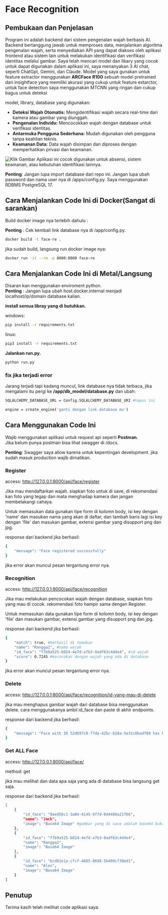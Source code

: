 # Face Recognition

## Pembukaan dan Penjelasan

Program ini adalah backend dari sistem pengenalan wajah berbasis AI. Backend bertanggung jawab untuk memproses data, menjalankan algoritma pengenalan wajah, serta menyediakan API yang dapat diakses oleh aplikasi frontend atau sistem lain untuk melakukan identifikasi dan verifikasi identitas melalui gambar. Saya telah mencari model dan libary yang cocok untuk dapat digunakan dalam aplikasi ini, saya menanyakan 3 AI chat, seperti ChatGpt, Gemini, dan Claude. Model yang saya gunakan untuk feature extractor menggunakan **ARCFace R100** sebuah model pretrained dari insightface yang memiliki akurasi yang cukup untuk feature extarctor, untuk face detection saya menggunakan MTCNN yang ringan dan cukup bagus untuk deteksi

model, library, database yang digunakan:
- **Deteksi Wajah Otomatis:** Mengidentifikasi wajah secara real-time dari kamera atau gambar yang diunggah.
- **Pengenalan Individu:** Mencocokkan wajah dengan database untuk verifikasi identitas.
- **Antarmuka Pengguna Sederhana:** Mudah digunakan oleh pengguna tanpa keahlian teknis.
- **Keamanan Data:** Data wajah disimpan dan diproses dengan memperhatikan privasi dan keamanan.

<img src="https://drive.google.com/file/d/1TpSHYGyxR4xM_fwtYAahqYUAtKg1F-ox/view?usp=sharing" alt="Klik Gambar">
Aplikasi ini cocok digunakan untuk absensi, sistem keamanan, atau kebutuhan identifikasi lainnya.

**Penting**: Jangan lupa import database dari repo ini. Jangan lupa ubah password dan nama user nya di /apps/config.py. Saya menggunakan RDBMS PostgreSQL 17.

## Cara Menjalankan Code Ini di Docker(Sangat di sarankan)

Build docker image nya terlebih dahulu :

**Penting** : Cek kembali link database nya di /app/config.py.

```bash
docker build -t face-re .
```

jika sudah build, langsung run docker image nya:

```bash
docker run -it --rm -p 8000:8000 face-re
```
## Cara Menjalankan Code Ini di Metal/Langsung

Disaran kan menggunakan enviroment python.</br>
**Penting** : Jangan lupa ubah host.docker.internal menjadi localhost/ip/domain database kalian.

**install semua libray yang di butuhkan.**

windows:
```bash
pip install -r requirements.txt
```

linux:
```bash
pip3 install -r requirements.txt
```
**Jalankan run.py.**

```bash
python run.py
```
### fix jika terjadi error ###

Jarang terjadi tapi kadang muncul, link database nya tidak terbaca, jika mengalami itu pergi ke **/app/db_model/database.py** dan ubah:

```bash
SQLALCHEMY_DATABASE_URL = Config.SQLALCHEMY_DATABASE_URI #hapus ini

engine = create_engine('ganti dengan link database mu')
```

## Cara Menggunakan Code Ini ##

Wajib menggunakan aplikasi untuk request api seperti **Postman**.</br>
Jika belum punya postman bisa lihat swagger di /docs.

**Penting**: Swagger saya allow karena untuk kepentingan development. jika sudah masuk production wajib dimatikan.

### Register ###
access: http://127.0.0.1:8000/api/face/register

Jika mau mendaftarkan wajah. siapkan foto untuk di save, di rekomendasi kan foto yang tegap dan mata menghadap kamera dan jangan membelakangi cahaya. 

Untuk memasukan data gunakan tipe form di kolomn body, isi key dengan 'name' dan masukan nama yang akan di daftar, dan tambah baris lagi isi key dengan 'file' dan masukan gambar, extensi gambar yang disupport png dan jpg.

response dari backend jika berhasil:
```bash
{
    "message": "Face registered successfully"
}
```
jika error akan muncul pesan tergantung error nya.

### Recognition ###
access: http://127.0.0.1:8000/api/face/recognition

Jika mau melakukan pencocokan wajah dengan database, siapkan foto yang mau di cocok. rekomendasi foto hampir sama dengan Register.

Untuk memasukan data gunakan tipe form di kolomn body, isi key dengan 'file' dan masukan gambar, extensi gambar yang disupport png dan jpg.

response dari backend jika berhasil:
```bash
{
    "match": true, #berhasil di temukan
    "name": "Rangga2", #nama wajah
    "id_face": "f7b9a525-b024-4e7d-a7b3-0adf63c4d4e4", #id wajah
    "score": 0.7245 #kecocokan dengan wajah yang ada di database
}
```
jika error akan muncul pesan tergantung error nya.

### Delete
access: http://127.0.0.1:8000/api/face/recognition/id-yang-mau-di-delete

jika mau menghapus gambar wajah dari database bisa menggunakan delete. cara menggunakanya ambil id_face dan paste di akhir endpoints.

response dari backend jika berhasil:
```bash
{
    "message": "Face with ID 52d697c0-f7da-42bc-b18a-5e31c0badf89 has been deleted successfully"
}
```

### Get ALL Face
access: http://127.0.0.1:8000/api/face/

method: get

jika mau melihat dan data apa saja yang ada di database bisa langsung get saja.

response dari backend jika berhasil:
```bash
[
    {
        "id_face": "8aed58c1-3a84-4145-9f7d-0d4488a21f66",
        "name": "Jack",
        "image": "Base64 Image" #gambar yang di save adalah base64 bukan untuk recognition emg untuk di tampilkan.
    },
    {
        "id_face": "f7b9a525-b024-4e7d-a7b3-0adf63c4d4e4",
        "name": "Rangga2",
        "image": "Base64 Image"
    },
    {
        "id_face": "bcd81e1a-cfcf-4685-8698-5b409cf39ed1",
        "name": "Alex",
        "image": "Base64 Image"
    }
]
```

## Penutup
Terima kasih telah melihat code aplikasi saya. 